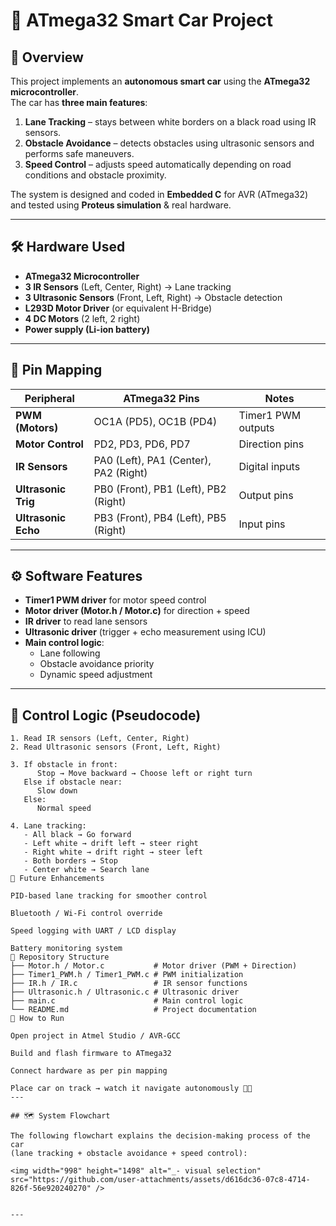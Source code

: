 # 🚗 ATmega32 Smart Car Project

## 📌 Overview
This project implements an **autonomous smart car** using the **ATmega32 microcontroller**.  
The car has **three main features**:  
1. **Lane Tracking** – stays between white borders on a black road using IR sensors.  
2. **Obstacle Avoidance** – detects obstacles using ultrasonic sensors and performs safe maneuvers.  
3. **Speed Control** – adjusts speed automatically depending on road conditions and obstacle proximity.

The system is designed and coded in **Embedded C** for AVR (ATmega32) and tested using **Proteus simulation** & real hardware.

---

## 🛠️ Hardware Used
- **ATmega32 Microcontroller**  
- **3 IR Sensors** (Left, Center, Right) → Lane tracking  
- **3 Ultrasonic Sensors** (Front, Left, Right) → Obstacle detection  
- **L293D Motor Driver** (or equivalent H-Bridge)  
- **4 DC Motors** (2 left, 2 right)  
- **Power supply (Li-ion battery)**  

---

## 🔌 Pin Mapping
| Peripheral         | ATmega32 Pins               | Notes                      |
|--------------------|-----------------------------|-----------------------------|
| **PWM (Motors)**  | OC1A (PD5), OC1B (PD4)      | Timer1 PWM outputs          |
| **Motor Control** | PD2, PD3, PD6, PD7          | Direction pins              |
| **IR Sensors**    | PA0 (Left), PA1 (Center), PA2 (Right) | Digital inputs |
| **Ultrasonic Trig** | PB0 (Front), PB1 (Left), PB2 (Right) | Output pins     |
| **Ultrasonic Echo** | PB3 (Front), PB4 (Left), PB5 (Right) | Input pins      |

---

## ⚙️ Software Features
- **Timer1 PWM driver** for motor speed control  
- **Motor driver (Motor.h / Motor.c)** for direction + speed  
- **IR driver** to read lane sensors  
- **Ultrasonic driver** (trigger + echo measurement using ICU)  
- **Main control logic**:
  - Lane following  
  - Obstacle avoidance priority  
  - Dynamic speed adjustment  

---

## 🧩 Control Logic (Pseudocode)
```text
1. Read IR sensors (Left, Center, Right)
2. Read Ultrasonic sensors (Front, Left, Right)

3. If obstacle in front:
      Stop → Move backward → Choose left or right turn
   Else if obstacle near:
      Slow down
   Else:
      Normal speed

4. Lane tracking:
   - All black → Go forward
   - Left white → drift left → steer right
   - Right white → drift right → steer left
   - Both borders → Stop
   - Center white → Search lane
🚀 Future Enhancements

PID-based lane tracking for smoother control

Bluetooth / Wi-Fi control override

Speed logging with UART / LCD display

Battery monitoring system
📂 Repository Structure
├── Motor.h / Motor.c           # Motor driver (PWM + Direction)
├── Timer1_PWM.h / Timer1_PWM.c # PWM initialization
├── IR.h / IR.c                 # IR sensor functions
├── Ultrasonic.h / Ultrasonic.c # Ultrasonic driver
├── main.c                      # Main control logic
└── README.md                   # Project documentation
📖 How to Run

Open project in Atmel Studio / AVR-GCC

Build and flash firmware to ATmega32

Connect hardware as per pin mapping

Place car on track → watch it navigate autonomously 🚗💨
---

## 🗺️ System Flowchart

The following flowchart explains the decision-making process of the car  
(lane tracking + obstacle avoidance + speed control):

<img width="998" height="1498" alt="_- visual selection" src="https://github.com/user-attachments/assets/d616dc36-07c8-4714-826f-56e920240270" />


---
